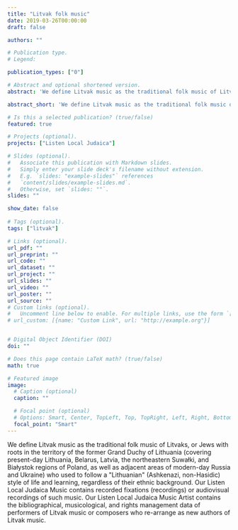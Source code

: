 ```yaml
---
title: "Litvak folk music"
date: 2019-03-26T00:00:00
draft: false

authors: ""

# Publication type.
# Legend:

publication_types: ["0"]

# Abstract and optional shortened version.
abstract: 'We define Litvak music as the traditional folk music of Litvaks, or Jews with roots in the territory of the former Grand Duchy of Lithuania.'

abstract_short: 'We define Litvak music as the traditional folk music of Litvaks, or Jews with roots in the territory of the former Grand Duchy of Lithuania '

# Is this a selected publication? (true/false)
featured: true

# Projects (optional).
projects: ["Listen Local Judaica"]

# Slides (optional).
#   Associate this publication with Markdown slides.
#   Simply enter your slide deck's filename without extension.
#   E.g. `slides: "example-slides"` references 
#   `content/slides/example-slides.md`.
#   Otherwise, set `slides: ""`.
slides: ""

show_date: false
    
# Tags (optional).
tags: ["litvak"]

# Links (optional).
url_pdf: ""
url_preprint: ""
url_code: ""
url_dataset: ""
url_project: ""
url_slides: ""
url_video: ""
url_poster: ""
url_source: ""
# Custom links (optional).
#   Uncomment line below to enable. For multiple links, use the form `[{...}, {...}, {...}]`.
# url_custom: [{name: "Custom Link", url: "http://example.org"}]


# Digital Object Identifier (DOI)
doi: ""

# Does this page contain LaTeX math? (true/false)
math: true

# Featured image
image:
  # Caption (optional)
  caption: ""

  # Focal point (optional)
  # Options: Smart, Center, TopLeft, Top, TopRight, Left, Right, BottomLeft, Bottom, BottomRight
  focal_point: "Smart"
---
```


We define Litvak music as the traditional folk music of Litvaks, or Jews with roots in the territory of the former Grand Duchy of Lithuania (covering present-day Lithuania, Belarus, Latvia, the northeastern Suwałki, and Białystok regions of Poland, as well as adjacent areas of modern-day Russia and Ukraine) who used to follow a "Lithuanian" (Ashkenazi, non-Hasidic) style of life and learning, regardless of their ethnic background.  Our Listen Local Judaica Music contains recorded fixations (recordings) or audiovisual recordings of such music. Our Listen Local Judaica Music Artist contains the bibliographical, musicological, and rights management data of performers of Litvak music or composers who re-arrange as new authors of Litvak music. 

